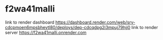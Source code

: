 # f2wa41malli
link to render dashboard https://dashboard.render.com/web/srv-cdcpmoen6mpsbhevtl80/deploys/dep-cdcqdpg2i3mpuj79hjj0
link to render server https://f2wa41malli.onrender.com
